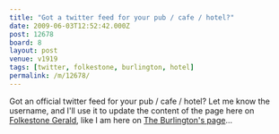 ```yaml
---
title: "Got a twitter feed for your pub / cafe / hotel?"
date: 2009-06-03T12:52:42.000Z
post: 12678
board: 8
layout: post
venue: v1919
tags: [twitter, folkestone, burlington, hotel]
permalink: /m/12678/
---
```

Got an official twitter feed for your pub / cafe / hotel? Let me know the username, and I'll use it to update the content of the page here on <a href="http://www.folkestonegerald.com">Folkestone Gerald</a>, like I am here on <a href="http://www.folkestonegerald.com/v/1919/The+Quality+Hotel+Burlington">The Burlington's page</a>...
